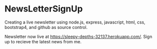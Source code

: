 # NewsLetterSignUp
Creating a live newsletter using node.js, express, javascript, html, css, bootstrap4, and github as source control.

Newsletter now live at https://sleepy-depths-32137.herokuapp.com/. Sign up to recieve the latest news from me. 
